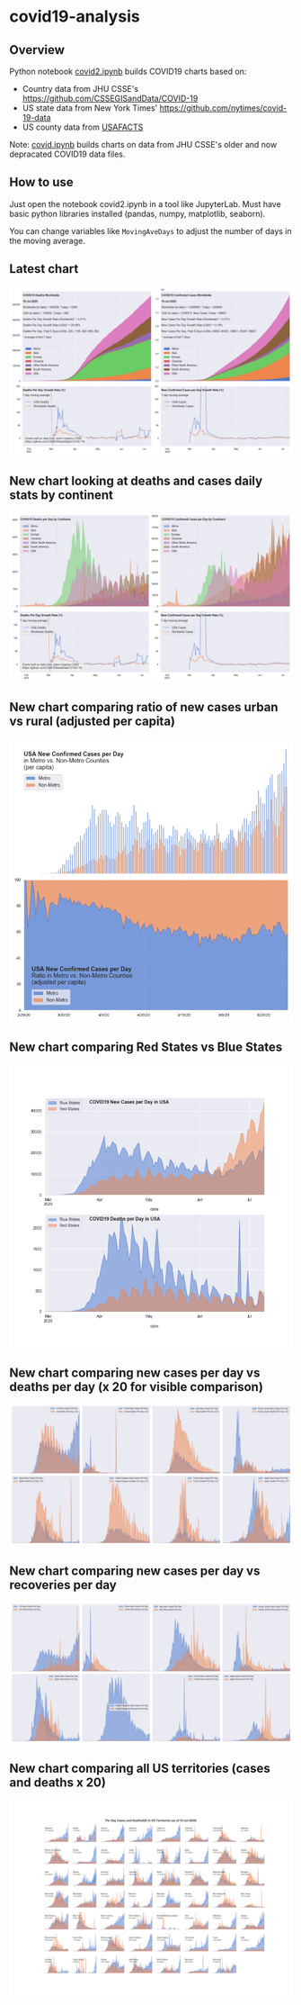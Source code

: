# covid19-analysis

## Overview
Python notebook [covid2.ipynb](https://github.com/danlaw/covid19-analysis/blob/master/covid2.ipynb) builds COVID19 charts based on:
* Country data from JHU CSSE's https://github.com/CSSEGISandData/COVID-19
* US state data from New York Times' https://github.com/nytimes/covid-19-data
* US county data from [USAFACTS](https://usafacts.org/visualizations/coronavirus-covid-19-spread-map/)

Note: [covid.ipynb](https://github.com/danlaw/covid19-analysis/blob/master/covid.ipynb) builds charts on data from JHU CSSE's older and now depracated COVID19 data files.

## How to use
Just open the notebook covid2.ipynb in a tool like JupyterLab. Must have basic python libraries installed (pandas, numpy, matplotlib, seaborn).

You can change variables like ``MovingAveDays`` to adjust the number of days in the moving average.

## Latest chart
![Latest chart](charts/20200710-covid19-chart.png)

## New chart looking at deaths and cases daily stats by continent
![Comparison chart](charts/20200710-covid19-chart-perday.png)

## New chart comparing ratio of new cases urban vs rural (adjusted per capita)
![Urban rural per capita chart](charts/20200710-US-counties-urban-vs-rural-per-capita.png)

## New chart comparing Red States vs Blue States
![Red vs Blue chart](charts/20200710-compare-daily-red-vs-blue-states.png)

## New chart comparing new cases per day vs deaths per day (x 20 for visible comparison)
![Comparison chart](charts/20200710-comparison-chart.png)

## New chart comparing new cases per day vs recoveries per day
![Recovery chart](charts/20200710-comparison-recovery-chart.png)

## New chart comparing all US territories (cases and deaths x 20)
![Territories chart](charts/20200710-compare-US-territories.png)

